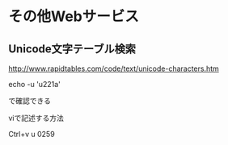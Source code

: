 # その他Webサービス

## Unicode文字テーブル検索

http://www.rapidtables.com/code/text/unicode-characters.htm


echo -u 'u221a'

で確認できる


viで記述する方法

Ctrl+v u 0259

